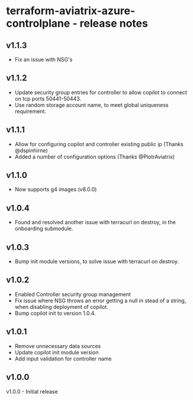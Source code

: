 # terraform-aviatrix-azure-controlplane - release notes

## v1.1.3
- Fix an issue with NSG's

## v1.1.2
- Update security group entries for controller to allow copilot to connect on tcp ports 50441-50443.
- Use random storage account name, to meet global uniqueness requirement.

## v1.1.1
- Allow for configuring copilot and controller existing public ip (Thanks @dspinhirne)
- Added a number of configuration options (Thanks @PiotrAviatrix)

## v1.1.0
- Now supports g4 images (v8.0.0)

## v1.0.4
- Found and resolved another issue with terracurl on destroy, in the onboarding submodule.

## v1.0.3
- Bump init module versions, to solve issue with terracurl on destroy.

## v1.0.2
- Enabled Controller security group management
- Fix issue where NSG throws an error getting a null in stead of a string, when disabling deployment of copilot.
- Bump copilot init to version 1.0.4.

## v1.0.1
- Remove unnecessary data sources
- Update copilot init module version
- Add input validation for controller name

## v1.0.0
v1.0.0 - Initial release
